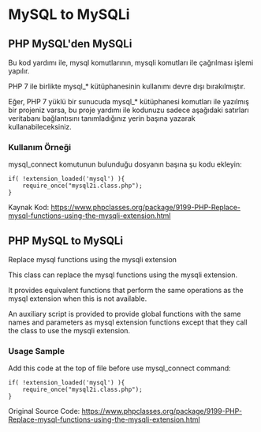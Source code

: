 
# MySQL to MySQLi

## PHP MySQL'den MySQLi

Bu kod yardımı ile, mysql komutlarının, mysqli komutları ile çağrılması işlemi yapılır.

PHP 7 ile birlikte mysql_* kütüphanesinin kullanımı devre dışı bırakılmıştır.

Eğer, PHP 7 yüklü bir sunucuda mysql_* kütüphanesi komutları ile yazılmış bir projeniz varsa, bu proje yardımı ile kodunuzu sadece aşağıdaki satırları veritabanı bağlantısını tanımladığınız yerin başına yazarak kullanabileceksiniz.

### Kullanım Örneği

mysql_connect komutunun bulunduğu dosyanın başına şu kodu ekleyin:

```
if( !extension_loaded('mysql') ){
    require_once("mysql2i.class.php");
}
```

Kaynak Kod: https://www.phpclasses.org/package/9199-PHP-Replace-mysql-functions-using-the-mysqli-extension.html



## PHP MySQL to MySQLi

Replace mysql functions using the mysqli extension

This class can replace the mysql functions using the mysqli extension.

It provides equivalent functions that perform the same operations as the mysql extension when this is not available.

An auxiliary script is provided to provide global functions with the same names and parameters as mysql extension functions except that they call the class to use the mysqli extension.


### Usage Sample

Add this code at the top of file before use mysql_connect command:

```
if( !extension_loaded('mysql') ){
    require_once("mysql2i.class.php");
}
```

Original Source Code: https://www.phpclasses.org/package/9199-PHP-Replace-mysql-functions-using-the-mysqli-extension.html
